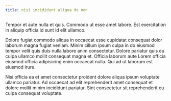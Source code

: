 ```yaml
---
title: nisi incididunt aliqua do non
---
```


Tempor et aute nulla et quis. Commodo ut esse amet labore. Est exercitation in aliquip officia id sunt id elit ullamco.

Dolore fugiat commodo aliqua in occaecat esse cupidatat consequat dolor laborum magna fugiat veniam. Minim cillum ipsum culpa in do eiusmod tempor velit quis duis nulla labore anim consectetur. Dolore pariatur quis eu culpa ullamco mollit consequat magna et. Officia laborum aute Lorem officia eiusmod officia adipisicing enim occaecat nulla. Qui ad ut laborum est eiusmod irure.

Nisi officia ea et amet consectetur proident dolore aliqua ipsum voluptate ullamco pariatur. Ad occaecat ad elit reprehenderit amet consequat et dolore mollit minim incididunt pariatur. Sint consectetur sit reprehenderit eu culpa consequat voluptate.